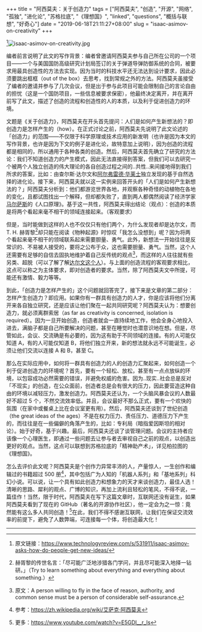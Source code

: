 +++
title = "阿西莫夫：关于创造力"
tags = ["阿西莫夫", "创造", "开源", "网络", "孤独", "进化论", "苏格拉底", "《理想国》", "linked", "questions", "概括与联想", "好奇心"]
date = "2019-06-18T21:11:27+08:00"
slug = "isaac-asimov-on-creativity"
+++

[^1]![isaac-asimov-on-creativity.jpg](/images/isaac-asimov-on-creativity.jpg "Isaac Asimov")

编者前言说明了此文的写作背景：编者曾邀请阿西莫夫参与自己所在公司的一个项目——一个与美国国防高级研究计划局签订的关于弹道导弹防御系统的合同，被要求用最具创造性的方法去实现。因为当时的科技水平还无法达到设计要求，因此必须要跳出框框（out of the box）去思考，找到常规之外的方法。阿西莫夫虽接受了编者的邀请并参与了几次会议，但是出于参与此项目可能会限制自己的言论自由的担忧（这是一个国防项目，一些信息被要求保密），他最终决定离开，并在离开前写了此文，描述了创造的流程和创造性的人的本质，以及利于促进创造力的环境。

文题是《关于创造力》，阿西莫夫在开头首先提问：人们是如何产生新想法的？即创造力是怎样产生的（how）。在正式讨论之前，阿西莫夫先说明了此文论述的「创造力」的范围——不仅限于科学原理或技术应用的新发明（也许是因为本文的写作背景，也许是因为下文的例子是进化论，故特意加上说明），因为创造的流程都是相同的，所以通用于各种各类的创造。然后，阿西莫夫首先确立了研究的方法论：我们不知道创造力的产生模式，因此无法直接得到答案，但我们可以去研究一个被两个人独立创造的伟大理论的各自创造过程之间的..共性..来间接地得到我们所求的答案，比如：由查尔斯·达尔文和[阿尔弗雷德·华莱士](https://en.wikipedia.org/wiki/Alfred_Russel_Wallace)独立发现的基于自然选择的进化论。接下来，阿西莫夫就以这一实例来回答开头的「人们是如何产生新想法的？」阿西莫夫分析到：他们都游览世界各地，并观察各种奇怪的动植物在各地的变化，且都试图找出一个解释，但却都失败了，直到两人都偶然阅读了经济学家[马尔萨斯](https://en.wikipedia.org/wiki/Thomas_Robert_Malthus)的《人口原理》。基于这一共性，阿西莫夫得出结论（观点）：创造的本质是将两个看起来毫不相干的领域连接起来。（客观要求）

但是，当时能做到这样的人也不仅仅只有他们两个，为什么发现者却是达尔文，而 T. H. 赫胥黎[^2]却只能在阅读《物种起源》时惊叹「我怎么没想到」呢？因为将两个看起来毫不相干的领域联系起来需要胆量、勇气。此外，新想法一开始往往是反常识的、不易被人接受的，要将之公布于众，这也需要胆量、勇气。当然，这个人还需要有足够的自信去固执地维护着自己反传统的观点[^3]，而这样的人往往就有些另类、超脱（可以了解了解[达尔文这个人](https://www.bbc.com/ukchina/simp/48216080)）。与上面的创造流程的客观要求相比，这点可以称之为主体要求，即对创造者的要求。当然，除了阿西莫夫文中所提，可能还有激情、毅力等等。

到此，「创造力是怎样产生的」这个问题就回答完了，接下来是文章的第二部分：怎样产生创造力？即应用。如果你有一群具有创造力的人才，你是应该将他们分离开来各自独立研究，还是应该让他们聚在一起共同研究呢？阿西莫夫认为：想要创造力，就必须离群索居（as far as creativity is concerned, isolation is required）。因为一旦开始创造，创造者就会一直持续地工作，他会全身心地投入进去，满脑子都是自己所要解决的问题，甚至在睡觉时也潜意识地在想。但是，尽管如此，会议、交流确是有必要的，因为这有助于不同领域的连接。有的人可能仅知道 A，有的人可能仅知道 B，将他们独立开来，新的想法就永远不可能诞生，必须让他们交流以连接 A 和 B，甚至 C。

那么在实际应用中，如何将一群具有创造力的人的创造力汇聚起来，如何创造一个利于促进创造力的环境呢？首先，要有一个轻松、放松，甚至有一点点放纵的环境，以包容成功必然需要的错误，并避免权威的危害。因为..现实..社会总是反对「不现实」的创造，在公众面前，创造者总是会有很大的压力，因此要营造这种自由的环境以减轻压力，激发创造力。阿西莫夫还认为，一个头脑风暴会议的人数最好不超过 5 个，不然交流效率低。并且，会议最好不那么正式，要有一个欢快的氛围（在家中或餐桌上比在会议室更有用）。然后，阿西莫夫还谈到了世纪创造（the great ideas of the ages）不是在权力压力、责任压力、道德压力下产生的，而往往是在一些偏僻的角落产生的，比如：专利局（暗指爱因斯坦的相对论）。始于好奇，基于兴趣。最后，阿西莫夫还谈了谈管理问题。会议的主持者应该像一个心理医生，即通过一些问题去让参与者去审视自己之前的观点，以创造出更好的观点。当然，这点可以联想到苏格拉底的「精神助产术」，详见柏拉图的《理想国》。

怎么去评价此文呢？阿西莫夫是个创作力异常丰沛的人，产量惊人，一生创作和编辑过的书籍超过 500 册[^4]，其中包括广为人知的「机器人系列」和「基地系列」科幻小说。可以说，让一个具有如此创造力和想象力的天才来谈创造力，最佳人选！清晰的思路、犀利的观点、广博的知识，再加上流利且轻松的笔风，不得不说，一篇佳作！当然，限于时代，阿西莫夫在写下这篇文章时，互联网还没有诞生，如果阿西莫夫看到了现在的 GitHub（著名的开源协作社区），他一定会为之一惊：竟然能有这么多人共同创造！[^5]在此，我们不得不感谢互联网，让我们在保证交流效率的前提下，避免了人数弊端，可连接每一个体，将创造最大化！

---

[^1]: 原文链接：https://www.technologyreview.com/s/531911/isaac-asimov-asks-how-do-people-get-new-ideas/
[^2]: 赫胥黎的传世名言：「尽可能广泛地涉猎各门学问，并且尽可能深入地择一钻研。」（Try to learn something about everything and everything about something.）
[^3]: 原文：A person willing to fly in the face of reason, authority, and common sense must be a person of considerable self-assurance.
[^4]: 参考：https://zh.wikipedia.org/wiki/艾萨克·阿西莫夫
[^5]: 更多：https://www.youtube.com/watch?v=E5GDI__r_Is
